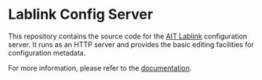 # Lablink Config Server

This repository contains the source code for the [AIT Lablink](https://ait-lablink.readthedocs.io/) configuration server.
It runs as an HTTP server and provides the basic editing facilities for configuration metadata.

For more information, please refer to the [documentation](https://ait-lablink.readthedocs.io/projects/ait-lablink-config-server).